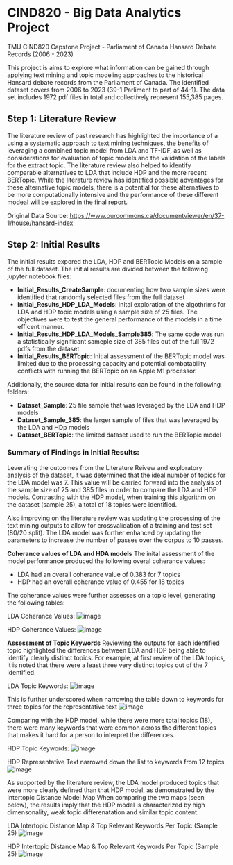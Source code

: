# CIND820 - Big Data Analytics Project
TMU CIND820 Capstone Project - Parliament of Canada Hansard Debate Records (2006 - 2023)

This project is aims to explore what information can be gained through applying text mining and topic modeling approaches to the historical Hansard debate records from the Parliament of Canada. The identified dataset covers from 2006 to 2023 (39-1 Parliment to part of 44-1). The data set includes 1972 pdf files in total and collectively represent 155,385 pages.

## Step 1: Literature Review
The literature review of past research has highlighted the importance of a using a systematic approach to text mining techniques, the benefits of leveraging a combined topic model from LDA and TF-IDF, as well as considerations for evaluation of topic models and the validation of the labels for the extract topic. The literature review also helped to identify comparable alternatives to LDA that include HDP and the more recent BERTopic. While the literature review has identified possible advantages for these alternative topic models, there is a potential for these alternatives to be more computationally intensive and the performance of these different modeal will be explored in the final report. 

Original Data Source: https://www.ourcommons.ca/documentviewer/en/37-1/house/hansard-index

## Step 2: Initial Results
The initial results expored the LDA, HDP and BERTopic Models on a sample of the full dataset. The initial results are divided between the following jupyter notebook files:
* **Initial_Results_CreateSample**: documenting how two sample sizes were identified that randomly selected files from the full dataset
* **Initial_Results_HDP_LDA_Models**: Inital exploration of the algothrims for LDA and HDP topic models using a sample size of 25 files. The objectives were to test the general performance of the models in a time efficent manner.
* **Initial_Results_HDP_LDA_Models_Sample385**: The same code was run a statistically significant sameple size of 385 files out of the full 1972 pdfs from the dataset.
* **Initial_Results_BERTopic**: Initial assessment of the BERTopic model was limited due to the processing capacity and potential combatability conflicts with running the BERTopic on an Apple M1 processor.

Additionally, the source data for initial results can be found in the following folders:
* **Dataset_Sample**: 25 file sample that was leveraged by the LDA and HDP models
* **Dataset_Sample_385**: the larger sample of files that was leveraged by the LDA and HDp models
* **Dataset_BERTopic**: the limited dataset used to run the BERTopic model

### Summary of Findings in Initial Results:
Leverating the outcomes from the Literature Reivew and exploratory analysis of the dataset, it was determined that the ideal number of topics for the LDA model was 7. This value will be carried forward into the analysis of the sample size of 25 and 385 files in order to compare the LDA and HDP models. Contrasting with the HDP model, when training this algorithm on the dataset (sample 25), a total of 18 topics were identified.

Also improving on the literature review was updating the processing of the text mining outputs to allow for crossvalidation of a training and test set (80/20 split). The LDA model was further enhanced by updating the parameters to increase the number of passes over the corpus to 10 passes.

**Coherance values of LDA and HDA models**
The inital assessment of the model performance produced the following overal coherance values:
* LDA had an overall coherance value of 0.383 for 7 topics
* HDP had an overall coherance value of 0.455 for 18 topics

The coherance values were further assesses on a topic level, generating the following tables:

LDA Coherance Values:
![image](https://github.com/CDL-DataSci/CIND820/assets/160800059/6cabf32b-8741-4a7a-8d23-ce098e742c46)

HDP Coherance Values:
![image](https://github.com/CDL-DataSci/CIND820/assets/160800059/16dca90c-a789-4522-8f5c-10a7a93acb10)

**Assessment of Topic Keywords**
Reviewing the outputs for each identified topic highlighted the differences between LDA and HDP being able to identify clearly distinct topics. For example, at first review of the LDA topics, it is noted that there were a least three very distinct topics out of the 7 identified.

LDA Topic Keywords:
![image](https://github.com/CDL-DataSci/CIND820/assets/160800059/ec5e8cb1-20f7-4f26-97e7-8118797a5807)

This is further underscored when narrowing the table down to keywords for three topics for the representative text
![image](https://github.com/CDL-DataSci/CIND820/assets/160800059/43b2102b-845d-4cb6-af62-5939aff77a90)

Comparing with the HDP model, while there were more total topics (18), there were many keywords that were common across the different topics that makes it hard for a person to interpret the differences. 

HDP Topic Keywords:
![image](https://github.com/CDL-DataSci/CIND820/assets/160800059/bada55b1-3c11-4255-aebd-23b82e30d04c)

HDP Representative Text narrowed down the list to keywords from 12 topics
![image](https://github.com/CDL-DataSci/CIND820/assets/160800059/b80c417e-9510-4e69-a20a-a18709bcc5ce)



As supported by the literature review, the LDA model produced topics that were more clearly defined than that HDP model, as demonstrated by the Intertopic Distance Model Map When comparing the two maps (seen below), the results imply that the HDP model is characterized by high dimensonality, weak topic differenatation and similar topic content.

LDA Intertopic Distance Map & Top Relevant Keywords Per Topic (Sample 25)
![image](https://github.com/CDL-DataSci/CIND820/assets/160800059/f49cf930-b744-49db-825a-06f32f419fa3)

HDP Intertopic Distance Map & Top Relevant Keywords Per Topic (Sample 25)
![image](https://github.com/CDL-DataSci/CIND820/assets/160800059/39abab97-cbfc-4d4d-a438-466df37e4160)




